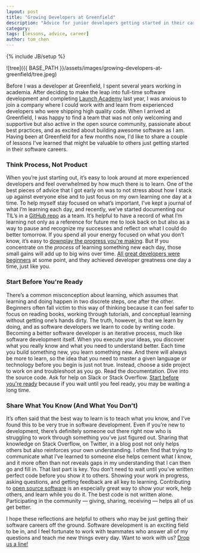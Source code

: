 ```yaml
---
layout: post
title: "Growing Developers at Greenfield"
description: "Advice for junior developers getting started in their careers"
category:
tags: [lessons, advice, career]
author: tom_chen
---
```

{% include JB/setup %}

![tree]({{ BASE_PATH
}}/assets/images/growing-developers-at-greenfield/tree.jpeg)

Before I was a developer at Greenfield, I spent several years working in
academia. After deciding to make the leap into full-time software development
and completing [Launch Academy](https://www.launchacademy.com/) last year, I was
anxious to join a company where I could work with and learn from experienced
developers who were shipping high quality code. When I arrived at Greenfield, I
was happy to find a team that was not only welcoming and supportive but also
active in the open source community, passionate about best practices, and as
excited about building awesome software as I am. Having been at Greenfield for a
few months now, I'd like to share a couple of lessons I’ve learned that might be
valuable to others just getting started in their software careers.

### Think Process, Not Product

When you’re just starting out, it’s easy to look around at more experienced
developers and feel overwhelmed by how much there is to learn. One of the best
pieces of advice that I got early on was to not stress about how I stack up
against everyone else and to just focus on my own learning one day at a time. To
help myself stay focused on what’s important, I’ve kept a journal of what I’m
learning each day, and recently, we’ve started documenting our TIL’s in a
[GitHub repo](https://github.com/greenfieldhq/til/issues) as a team. It’s
helpful to have a record of what I’m learning not only as a reference for future
me to look back on but also as a way to pause and recognize my successes and
reflect on what I could do better tomorrow. If you spend all your energy focused
on what you don’t know, it’s easy to [downplay the progress you're
making](http://larahogan.me/donuts/). But If you concentrate on the *process* of
learning something new each day, those small gains will add up to big wins over
time. [All great developers were beginners](https://changelog.com/189/) at some
point, and they achieved developer greatness one day a time, just like you.

### Start Before You're Ready

There’s a common misconception about learning, which assumes that learning and
doing happen in two discrete steps, one after the other. Beginners often fall
victim to this way of thinking because it can feel safer to focus on reading
books, working through tutorials, and conceptual learning without getting one’s
hands dirty. The truth, however, is that we learn by doing, and as software
developers we learn to code by writing code. Becoming a better software
developer is an iterative process, much like software development itself. When
you execute your ideas, you discover what you really know and what you need to
understand better. Each time you build something new, you learn something new.
And there will always be more to learn, so the idea that you need to master a
given language or technology before you begin is just not true. Instead, choose
a side project to work on and troubleshoot as you go. Read the documentation.
Dive into the source code. Ask for help on Slack or Stack Overflow. [Start
before you're
ready](http://sethgodin.typepad.com/seths_blog/2016/03/show-your-work.html)
because if you wait until you feel ready, you may be waiting a long time.

### Share What You Know (And What You Don't)

It’s often said that the best way to learn is to teach what you know, and I’ve
found this to be very true in software development. Even if you’re new to
development, there’s definitely someone out there right now who is struggling to
work through something you’ve just figured out. Sharing that knowledge on Stack
Overflow, on Twitter, in a blog post not only helps others but also reinforces
your own understanding. I often find that trying to communicate what I’ve
learned to someone else helps cement what I know, and it more often than not
reveals gaps in my understanding that I can then go and fill in. That last part
is key. You don’t need to wait until you’ve written perfect code before you show
it to others. Showing your work in progress, asking questions, and getting
feedback are all key to learning. Contributing to [open source
software](https://blog.newrelic.com/2014/05/05/open-source_gettingstarted/) is
an especially great way to show your work, help others, and learn while you do
it. The best code is not written alone. Participating in the community — giving,
sharing, receiving — helps all of us get better.

I hope these reflections are helpful to others who may be just getting their
software careers off the ground. Software development is an exciting field to be
in, and I feel fortunate to work with teammates who answer all of my questions
and teach me new things every day. Want to work with us? [Drop us a
line!](http://greenfieldhq.com/join/)
